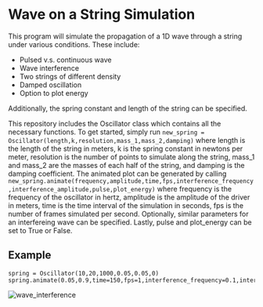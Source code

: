 # Wave on a String Simulation
This program will simulate the propagation of a 1D wave through a string under various conditions.
These include:
- Pulsed v.s. continuous wave
- Wave interference
- Two strings of different density
- Damped oscillation
- Option to plot energy
<a/>

Additionally, the spring constant and length of the string can be specified.  

This repository includes the Oscillator class which contains all the necessary functions.
To get started, simply run `new_spring = Oscillator(length,k,resolution,mass_1,mass_2,damping)` where length is the length of the string in meters, k is the spring constant in newtons per meter, resolution is the number of points to simulate along the string, mass_1 and mass_2 are the masses of each half of the string, and damping is the damping coefficient. The animated plot can be generated by calling `new_spring.animate(frequency,amplitude,time,fps,interference_frequency,interference_amplitude,pulse,plot_energy)` where frequency is the frequency of the oscillator in hertz, amplitude is the amplitude of the driver in meters, time is the time interval of the simulation in seconds, fps is the number of frames simulated per second. Optionally, similar parameters for an interfereing wave can be specified. Lastly, pulse and plot_energy can be set to True or False.
## Example
```
spring = Oscillator(10,20,1000,0.05,0.05,0)
spring.animate(0.05,0.9,time=150,fps=1,interference_frequency=0.1,interference_amplitude=0.3,pulse=False,plot_energy=False)
```
![wave_interference](https://user-images.githubusercontent.com/47088251/202983613-7e031471-b0dc-4584-aa34-6c492ed092ab.gif)

